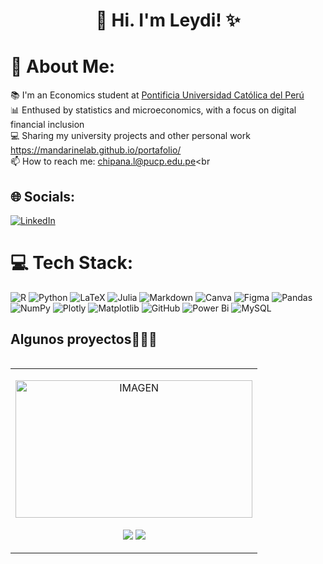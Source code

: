 <h1 align="center">👋 Hi. I'm Leydi!  ✨ </h1> 

<p align="center">

# 💫 About Me:

📚  I'm an Economics student at [Pontificia Universidad Católica del Perú](https://www.pucp.edu.pe/)<br>
📊  Enthused by statistics and microeconomics, with a focus on digital financial inclusion<br>
💻  Sharing my university projects and other personal work https://mandarinelab.github.io/portafolio/<br>
📫  How to reach me: chipana.l@pucp.edu.pe<br 

## 🌐 Socials:
[![LinkedIn](https://img.shields.io/badge/LinkedIn-%230077B5.svg?logo=linkedin&logoColor=white)](https://www.linkedin.com/in/leydi-conzuelo-chipana-cangana-1b8202326/) 

# 💻 Tech Stack:
![R](https://img.shields.io/badge/r-%23276DC3.svg?style=flat&logo=r&logoColor=white) ![Python](https://img.shields.io/badge/python-3670A0?style=flat&logo=python&logoColor=ffdd54) ![LaTeX](https://img.shields.io/badge/latex-%23008080.svg?style=flat&logo=latex&logoColor=white) ![Julia](https://img.shields.io/badge/-Julia-9558B2?style=flat&logo=julia&logoColor=white) ![Markdown](https://img.shields.io/badge/markdown-%23000000.svg?style=flat&logo=markdown&logoColor=white) ![Canva](https://img.shields.io/badge/Canva-%2300C4CC.svg?style=flat&logo=Canva&logoColor=white) ![Figma](https://img.shields.io/badge/figma-%23F24E1E.svg?style=flat&logo=figma&logoColor=white) ![Pandas](https://img.shields.io/badge/pandas-%23150458.svg?style=flat&logo=pandas&logoColor=white) ![NumPy](https://img.shields.io/badge/numpy-%23013243.svg?style=flat&logo=numpy&logoColor=white) ![Plotly](https://img.shields.io/badge/Plotly-%233F4F75.svg?style=flat&logo=plotly&logoColor=white) ![Matplotlib](https://img.shields.io/badge/Matplotlib-%23ffffff.svg?style=flat&logo=Matplotlib&logoColor=black) ![GitHub](https://img.shields.io/badge/github-%23121011.svg?style=flat&logo=github&logoColor=white) ![Power Bi](https://img.shields.io/badge/power_bi-F2C811?style=flat&logo=powerbi&logoColor=black) ![MySQL](https://img.shields.io/badge/mysql-4479A1.svg?style=flat&logo=mysql&logoColor=white)

<!-------------------------->
<div id="proyectos">
<h2 >Algunos proyectos👨🏻‍💻</h2>

<table align="left" >
  
  <tr border="none">
    <td width="25%" align="center">
      <p align="center">
       <a href="ahttps://app.powerbi.com/view?r=eyJrIjoiYTkxODQ1YjEtZTRlZi00OTk2LThiNzgtMzYzNmRjOWQzZmIzIiwidCI6ImQwMGQ4MDc3LTkwMjEtNDc1YS1iMzE3LTQ3M2U5YjcyN2UwYiIsImMiOjR9&pageName=b6875c9603e00d7bc70e" title="Go to Source">
          <img align="center" width=100% height="220" src="https://github.com/user-attachments/assets/d28d892b-2157-4a8a-b753-e2c1e9944b4f" alt="IMAGEN" /></a>
        </p>
      <p align="center">
        <a href="ahttps://github.com/Alicbm/cepal_scraping" target="blank"><img align="center" src="https://img.shields.io/badge/GitHub-100000?style=for-the-badge&logo=github&logoColor=white" /></a>
        <a href="ahttps://www.linkedin.com/feed/update/urn:li:activity:7279290251473256448/" target="blank"><img align="center" src="https://img.shields.io/badge/LinkedIn-0077B5?style=for-the-badge&logo=linkedin&logoColor=white"/></a>
      </p> 


<!-- Proudly created with GPRM ( https://gprm.itsvg.in ) --><!--
**MandarineLab/MandarineLab** is a ✨ _special_ ✨ repository because its `README.md` (this file) appears on your GitHub profile.


